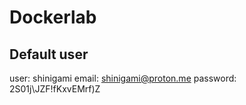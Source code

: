 # Dockerlab

## Default user
user: shinigami
email: shinigami@proton.me
password: 2S01j\JZF!fKxvEMrf)Z